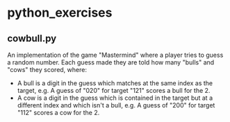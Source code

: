 # python_exercises

## cowbull.py

An implementation of the game "Mastermind" where a player tries to guess a random number. Each guess made they are told how many "bulls" and "cows" they scored, where:
* A bull is a digit in the guess which matches at the same index as the target, e.g. A guess of "020" for target "121" scores a bull for the 2.
* A cow is a digit in the guess which is contained in the target but at a different index and which isn't a bull, e.g. A guess of "200" for target "112" scores a cow for the 2.
